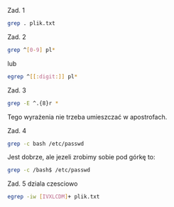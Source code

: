 Zad. 1
```sh
grep . plik.txt
```

Zad. 2
```sh
grep ^[0-9] pl*
```
lub
```sh
egrep ^[[:digit:]] pl*
```

Zad. 3
```sh
grep -E ^.{8}r *
```
Tego wyrażenia nie trzeba umieszczać w apostrofach.

Zad. 4
```sh
grep -c bash /etc/passwd
```
Jest dobrze, ale jezeli zrobimy sobie pod górkę to:
```sh
grep -c /bash$ /etc/passwd
```

Zad. 5
dziala czesciowo
```sh
egrep -iw [IVXLCDM]+ plik.txt
```
